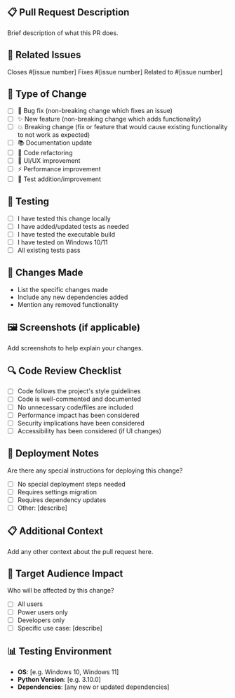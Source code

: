 ## 📋 Pull Request Description
Brief description of what this PR does.

## 🔗 Related Issues
Closes #[issue number]
Fixes #[issue number]
Related to #[issue number]

## 🎯 Type of Change
- [ ] 🐛 Bug fix (non-breaking change which fixes an issue)
- [ ] ✨ New feature (non-breaking change which adds functionality)
- [ ] 💥 Breaking change (fix or feature that would cause existing functionality to not work as expected)
- [ ] 📚 Documentation update
- [ ] 🔧 Code refactoring
- [ ] 🎨 UI/UX improvement
- [ ] ⚡ Performance improvement
- [ ] 🧪 Test addition/improvement

## 🧪 Testing
- [ ] I have tested this change locally
- [ ] I have added/updated tests as needed
- [ ] I have tested the executable build
- [ ] I have tested on Windows 10/11
- [ ] All existing tests pass

## 📝 Changes Made
- List the specific changes made
- Include any new dependencies added
- Mention any removed functionality

## 🖼️ Screenshots (if applicable)
Add screenshots to help explain your changes.

## 🔍 Code Review Checklist
- [ ] Code follows the project's style guidelines
- [ ] Code is well-commented and documented
- [ ] No unnecessary code/files are included
- [ ] Performance impact has been considered
- [ ] Security implications have been considered
- [ ] Accessibility has been considered (if UI changes)

## 🚀 Deployment Notes
Are there any special instructions for deploying this change?
- [ ] No special deployment steps needed
- [ ] Requires settings migration
- [ ] Requires dependency updates
- [ ] Other: [describe]

## 📋 Additional Context
Add any other context about the pull request here.

## 🎯 Target Audience Impact
Who will be affected by this change?
- [ ] All users
- [ ] Power users only
- [ ] Developers only
- [ ] Specific use case: [describe]

## 📊 Testing Environment
- **OS**: [e.g. Windows 10, Windows 11]
- **Python Version**: [e.g. 3.10.0]
- **Dependencies**: [any new or updated dependencies] 